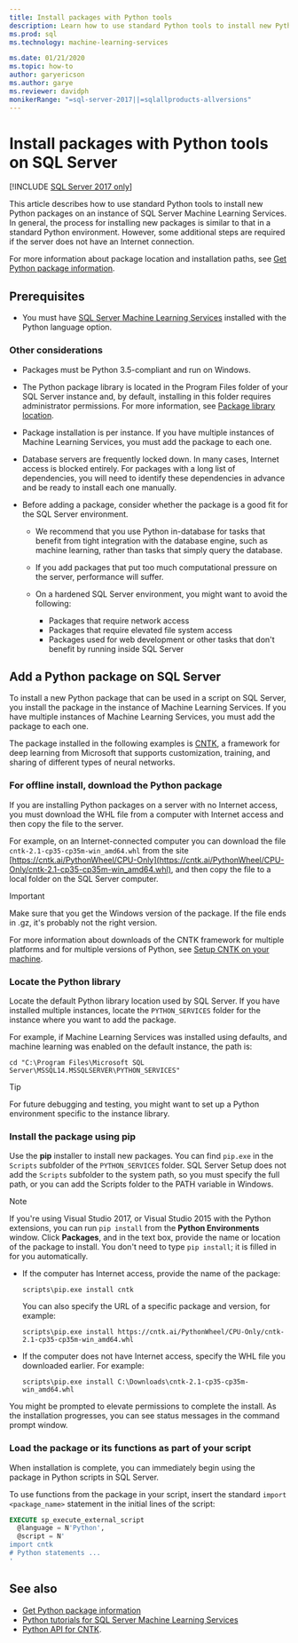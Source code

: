 ```yaml
---
title: Install packages with Python tools
description: Learn how to use standard Python tools to install new Python packages to an instance of SQL Server Machine Learning Services.
ms.prod: sql
ms.technology: machine-learning-services

ms.date: 01/21/2020
ms.topic: how-to
author: garyericson
ms.author: garye
ms.reviewer: davidph
monikerRange: "=sql-server-2017||=sqlallproducts-allversions"
---
```

# Install packages with Python tools on SQL Server
[!INCLUDE [SQL Server 2017 only](../../includes/applies-to-version/sqlserver2017-only.md)]

This article describes how to use standard Python tools to install new Python packages on an instance of SQL Server Machine Learning Services. In general, the process for installing new packages is similar to that in a standard Python environment. However, some additional steps are required if the server does not have an Internet connection.

For more information about package location and installation paths, see [Get Python package information](python-package-information.md).

## Prerequisites

+ You must have [SQL Server Machine Learning Services](../install/sql-machine-learning-services-windows-install.md) installed with the Python language option.

### Other considerations

+ Packages must be Python 3.5-compliant and run on Windows.

+ The Python package library is located in the Program Files folder of your SQL Server instance and, by default, installing in this folder requires administrator permissions. For more information, see [Package library location](../package-management/python-package-information.md#default-python-library-location).

+ Package installation is per instance. If you have multiple instances of Machine Learning Services, you must add the package to each one.

+ Database servers are frequently locked down. In many cases, Internet access is blocked entirely. For packages with a long list of dependencies, you will need to identify these dependencies in advance and be ready to install each one manually.

+ Before adding a package, consider whether the package is a good fit for the SQL Server environment.

  + We recommend that you use Python in-database for tasks that benefit from tight integration with the database engine, such as machine learning, rather than tasks that simply query the database.

  + If you add packages that put too much computational pressure on the server, performance will suffer.

  + On a hardened SQL Server environment, you might want to avoid the following:
    + Packages that require network access
    + Packages that require elevated file system access
    + Packages used for web development or other tasks that don't benefit by running inside SQL Server

## Add a Python package on SQL Server

To install a new Python package that can be used in a script on SQL Server, you install the package in the instance of Machine Learning Services. If you have multiple instances of Machine Learning Services, you must add the package to each one.

The package installed in the following examples is [CNTK](/cognitive-toolkit/), a framework for deep learning from Microsoft that supports customization, training, and sharing of different types of neural networks.

### For offline install, download the Python package

If you are installing Python packages on a server with no Internet access, you must download the WHL file from a computer with Internet access and then copy the file to the server.

For example, on an Internet-connected computer you can download the file `cntk-2.1-cp35-cp35m-win_amd64.whl` from the site [https://cntk.ai/PythonWheel/CPU-Only](https://cntk.ai/PythonWheel/CPU-Only/cntk-2.1-cp35-cp35m-win_amd64.whl), and then copy the file to a local folder on the SQL Server computer.

> [!IMPORTANT]
> Make sure that you get the Windows version of the package. If the file ends in .gz, it's probably not the right version.

For more information about downloads of the CNTK framework for multiple platforms and for multiple versions of Python, see [Setup CNTK on your machine](/cognitive-toolkit/Setup-CNTK-on-your-machine).

### Locate the Python library

Locate the default Python library location used by SQL Server. If you have installed multiple instances, locate the `PYTHON_SERVICES` folder for the instance where you want to add the package.

For example, if Machine Learning Services was installed using defaults, and machine learning was enabled on the default instance, the path is:

```console
cd "C:\Program Files\Microsoft SQL Server\MSSQL14.MSSQLSERVER\PYTHON_SERVICES"
```

> [!TIP]
> For future debugging and testing, you might want to set up a Python environment specific to the instance library.

### Install the package using pip

Use the **pip** installer to install new packages. You can find `pip.exe` in the `Scripts` subfolder of the `PYTHON_SERVICES` folder. SQL Server Setup does not add the `Scripts` subfolder to the system path, so you must specify the full path, or you can add the Scripts folder to the PATH variable in Windows.

> [!NOTE]
> If you're using Visual Studio 2017, or Visual Studio 2015 with the Python extensions, you can run `pip install` from the **Python Environments** window. Click **Packages**, and in the text box, provide the name or location of the package to install. You don't need to type `pip install`; it is filled in for you automatically.

+ If the computer has Internet access, provide the name of the package:

  ```console
  scripts\pip.exe install cntk
  ```
  You can also specify the URL of a specific package and version, for example:

  ```console
  scripts\pip.exe install https://cntk.ai/PythonWheel/CPU-Only/cntk-2.1-cp35-cp35m-win_amd64.whl
  ```

+ If the computer does not have Internet access, specify the WHL file you downloaded earlier. For example:

  ```console
  scripts\pip.exe install C:\Downloads\cntk-2.1-cp35-cp35m-win_amd64.whl
  ```

You might be prompted to elevate permissions to complete the install.
As the installation progresses, you can see status messages in the command prompt window.

### Load the package or its functions as part of your script

When installation is complete, you can immediately begin using the package in Python scripts in SQL Server.

To use functions from the package in your script, insert the standard `import <package_name>` statement in the initial lines of the script:

```sql
EXECUTE sp_execute_external_script 
  @language = N'Python', 
  @script = N'
import cntk
# Python statements ...
'
```

## See also

+ [Get Python package information](python-package-information.md)
+ [Python tutorials for SQL Server Machine Learning Services](../tutorials/python-tutorials.md)
+ [Python API for CNTK](https://cntk.ai/pythondocs/tutorials.html).